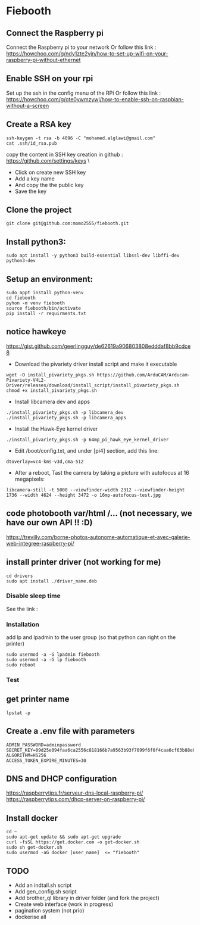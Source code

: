 # Fiebooth

## Connect the Raspberry pi
Connect the Raspberry pi to your network
Or follow this link : https://howchoo.com/g/ndy1zte2yjn/how-to-set-up-wifi-on-your-raspberry-pi-without-ethernet

## Enable SSH on your rpi
Set up the ssh in the config menu of the RPi
Or follow this link : https://howchoo.com/g/ote0ywmzywj/how-to-enable-ssh-on-raspbian-without-a-screen

## Create a RSA key
```
ssh-keygen -t rsa -b 4096 -C "mohamed.alglawi@gmail.com"
cat .ssh/id_rsa.pub
```
copy the content in SSH key creation in github : https://github.com/settings/keys \
- Click on create new SSH key
- Add a key name
- And copy the the public key
- Save the key

## Clone the project
``` 
git clone git@github.com:momo2555/fiebooth.git
```

## Install python3:
```
sudo apt install -y python3 build-essential libssl-dev libffi-dev python3-dev
```
## Setup an environment:
```
sudo appt install python-venv
cd fiebooth
pyhon -m venv fiebooth
source fiebooth/bin/activate
pip install -r requirments.txt
```

## notice hawkeye
https://gist.github.com/geerlingguy/de62619a906803808edddaf8bb9cdce8

- Download the pivariety driver install script and make it executable
```
wget -O install_pivariety_pkgs.sh https://github.com/ArduCAM/Arducam-Pivariety-V4L2-Driver/releases/download/install_script/install_pivariety_pkgs.sh
chmod +x install_pivariety_pkgs.sh
```

- Install libcamera dev and apps
```
./install_pivariety_pkgs.sh -p libcamera_dev
./install_pivariety_pkgs.sh -p libcamera_apps
```

- Install the Hawk-Eye kernel driver
```
./install_pivariety_pkgs.sh -p 64mp_pi_hawk_eye_kernel_driver
```

- Edit /boot/config.txt, and under [pi4] section, add this line:
```
dtoverlay=vc4-kms-v3d,cma-512
```

- After a reboot, Tast the camera by taking a picture with autofocus at 16 megapixels:
```
libcamera-still -t 5000 --viewfinder-width 2312 --viewfinder-height 1736 --width 4624 --height 3472 -o 16mp-autofocus-test.jpg
```

## code photobooth var/html /... (not necessary, we have our own API !! :D)
https://trevilly.com/borne-photos-autonome-automatique-et-avec-galerie-web-integree-raspberry-pi/

## install printer driver (not working for me)
```
cd drivers
sudo apt install ./driver_name.deb
```

### Disable sleep time
See the link : 
### Installation
add lp and lpadmin to the user group (so that python can right on the printer)
```
sudo usermod -a -G lpadmin fiebooth
sudo usermod -a -G lp fiebooth
sudo reboot
```
### Test

## get printer name
```
lpstat -p
```

## Create a .env file with parameters
```
ADMIN_PASSWORD=adminpassword
SECRET_KEY=09d25e094faa6ca2556c818166b7a9563b93f7099f6f0f4caa6cf63b88e8d3e7
ALGORITHM=HS256
ACCESS_TOKEN_EXPIRE_MINUTES=30
```
## DNS and DHCP configuration
https://raspberrytips.fr/serveur-dns-local-raspberry-pi/ \
https://raspberrytips.com/dhcp-server-on-raspberry-pi/

## Install docker
```
cd ~
sudo apt-get update && sudo apt-get upgrade
curl -fsSL https://get.docker.com -o get-docker.sh
sudo sh get-docker.sh
sudo usermod -aG docker [user_name]  <= "fiebooth"
```

## TODO
- Add an indtall.sh script
- Add gen_config.sh script
- Add brother_ql library in driver folder (and fork the project)
- Create web interface (work in progress)
- pagination system (not prio)
- dockerise all

